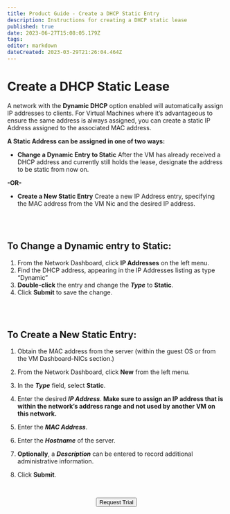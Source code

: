 ```yaml
---
title: Product Guide - Create a DHCP Static Entry
description: Instructions for creating a DHCP static lease
published: true
date: 2023-06-27T15:08:05.179Z
tags: 
editor: markdown
dateCreated: 2023-03-29T21:26:04.464Z
---
```


# Create a DHCP Static Lease

A network with the **Dynamic DHCP** option enabled will automatically assign IP addresses to clients. For Virtual Machines where it’s advantageous to ensure the same address is always assigned, you can create a static IP Address assigned to the associated MAC address.

**A Static Address can be assigned in one of two ways:**

-   **Change a Dynamic Entry to Static**
After the VM has already received a DHCP address and currently still holds the lease, designate the address to be static from now on.

**-OR-**

-   **Create a New Static Entry**
Create a new IP Address entry, specifying the MAC address from the VM Nic and the desired IP address.
<br>
<br>

## To Change a Dynamic entry to Static:

1.  From the Network Dashboard, click **IP Addresses** on the left menu.
2.  Find the DHCP address, appearing in the IP Addresses listing as type “Dynamic”
3.  **Double-click** the entry and change the ***Type*** to **Static**.
4.  Click **Submit** to save the change.
<br>
<br>

## To Create a New Static Entry:

1.  Obtain the MAC address from the server (within the guest OS or from the VM Dashboard-NICs section.)
2.  From the Network Dashboard, click **New** from the left menu.
3.  In the ***Type*** field, select **Static**.
4.  Enter the desired ***IP Address***.  **Make sure to assign an IP address that is within the network’s address range and not used by another VM on this network.**

5. Enter the ***MAC Address***.
6.  Enter the ***Hostname*** of the server.
7.  **Optionally**, a ***Description*** can be entered to record additional administrative information.
8.  Click **Submit**.

<br>

<div style="text-align:center; margin-bottom:5px">

  <a href="https://www.verge.io/test-drive#Demo-Section"><button class="button-cta">Request Trial</button></a>
</div>